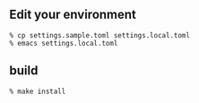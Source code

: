 ## Edit your environment

```shell
% cp settings.sample.toml settings.local.toml
% emacs settings.local.toml
```

## build

```shell
% make install 
```
